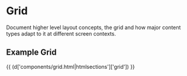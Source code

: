 # Grid

Document higher level layout concepts, the grid and how major content types adapt to it at different screen contexts.

## Example Grid
{{ (d['components/grid.html|htmlsections']['grid']) }}

